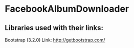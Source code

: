 FacebookAlbumDownloader
=======================

Libraries used with their links:
---------------------------------------------
Bootstrap (3.2.0) Link: http://getbootstrap.com/ 
